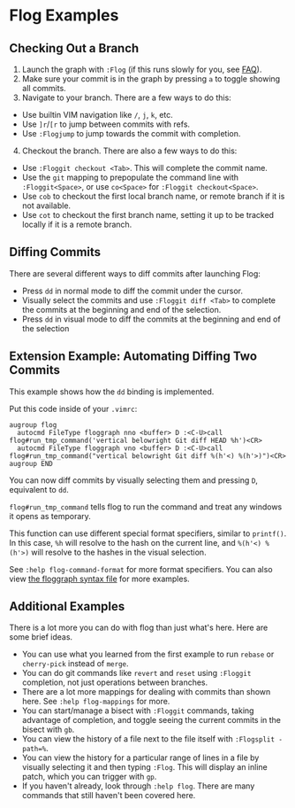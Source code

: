 # Flog Examples

## Checking Out a Branch

1. Launch the graph with `:Flog` (if this runs slowly for you, see [FAQ](FAQ.md)).
2. Make sure your commit is in the graph by pressing `a` to toggle showing all commits.
3. Navigate to your branch. There are a few ways to do this:
  - Use builtin VIM navigation like `/`, `j`, `k`, etc.
  - Use `]r`/`[r` to jump between commits with refs.
  - Use `:Flogjump` to jump towards the commit with completion.
4. Checkout the branch. There are also a few ways to do this:
  - Use `:Floggit checkout <Tab>`. This will complete the commit name.
  - Use the `git` mapping to prepopulate the command line with `:Floggit<Space>`, or use `co<Space>` for `:Floggit checkout<Space>`.
  - Use `cob` to checkout the first local branch name, or remote branch if it is not available.
  - Use `cot` to checkout the first branch name, setting it up to be tracked locally if it is a remote branch.

## Diffing Commits

There are several different ways to diff commits after launching Flog:
  - Press `dd` in normal mode to diff the commit under the cursor.
  - Visually select the commits and use `:Floggit diff <Tab>` to complete the commits at the beginning and end of the selection.
  - Press `dd` in visual mode to diff the commits at the beginning and end of the selection

## Extension Example: Automating Diffing Two Commits

This example shows how the `dd` binding is implemented.

Put this code inside of your `.vimrc`:

```vim
augroup flog
  autocmd FileType floggraph nno <buffer> D :<C-U>call flog#run_tmp_command('vertical belowright Git diff HEAD %h')<CR>
  autocmd FileType floggraph vno <buffer> D :<C-U>call flog#run_tmp_command("vertical belowright Git diff %(h'<) %(h'>)")<CR>
augroup END
```

You can now diff commits by visually selecting them and pressing `D`, equivalent to `dd`.

`flog#run_tmp_command` tells flog to run the command and treat any windows it opens as temporary.

This function can use different special format specifiers, similar to `printf()`.
In this case, `%h` will resolve to the hash on the current line, and `%(h'<) %(h'>)` will resolve to the hashes in the visual selection.

See `:help flog-command-format` for more format specifiers.
You can also view [the floggraph syntax file](https://github.com/rbong/vim-flog/blob/master/ftplugin/floggraph.vim) for more examples.

## Additional Examples

There is a lot more you can do with flog than just what's here.
Here are some brief ideas.

- You can use what you learned from the first example to run `rebase` or `cherry-pick` instead of `merge`.
- You can do git commands like `revert` and `reset` using `:Floggit` completion, not just operations between branches.
- There are a lot more mappings for dealing with commits than shown here. See `:help flog-mappings` for more.
- You can start/manage a bisect with `:Floggit` commands, taking advantage of completion, and toggle seeing the current commits in the bisect with `gb`.
- You can view the history of a file next to the file itself with `:Flogsplit -path=%`.
- You can view the history for a particular range of lines in a file by visually selecting it and then typing `:Flog`.
  This will display an inline patch, which you can trigger with `gp`.
- If you haven't already, look through `:help flog`. There are many commands that still haven't been covered here.
